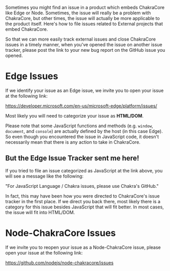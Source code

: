 Sometimes you might find an issue in a product which embeds ChakraCore like Edge or Node. Sometimes, the issue will really be a problem with ChakraCore, but other times, the issue will actually be more applicable to the product itself. Here's how to file issues related to External projects that embed ChakraCore.

So that we can more easily track external issues and close ChakraCore issues in a timely manner, when you've opened the issue on another issue tracker, please post the link to your new bug report on the GitHub issue you opened.

# Edge Issues

If we identify your issue as an Edge issue, we invite you to open your issue at the following link:

https://developer.microsoft.com/en-us/microsoft-edge/platform/issues/

Most likely you will need to categorize your issue as **HTML/DOM**.

Please note that some JavaScript functions and methods (e.g. `window`, `document`, and `console`) are actually defined by the host (in this case Edge). So even though you encountered the issue in JavaScript code, it doesn't necessarily mean that there is any action to take in ChakraCore.

## But the Edge Issue Tracker sent me here!

If you tried to file an issue categorized as JavaScript at the link above, you will see a message like the following:

"For JavaScript Language / Chakra issues, please use Chakra's GitHub."

In fact, this may have been how you were directed to ChakraCore's issue tracker in the first place. If we direct you back there, most likely there is a category for this issue besides JavaScript that will fit better. In most cases, the issue will fit into HTML/DOM.

# Node-ChakraCore Issues

If we invite you to reopen your issue as a Node-ChakraCore issue, please open your issue at the following link:

https://github.com/nodejs/node-chakracore/issues
